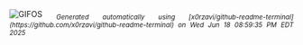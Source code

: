 <div align="justify">
<picture>
    <source media="(prefers-color-scheme: dark)" srcset="https://i.ibb.co/tM1NZTf4/output-gif.gif">
    <source media="(prefers-color-scheme: light)" srcset="https://i.ibb.co/tM1NZTf4/output-gif.gif">
    <img alt="GIFOS" src="https://i.ibb.co/tM1NZTf4/output-gif.gif">
</picture>
<sub><i>Generated automatically using [x0rzavi/github-readme-terminal](https://github.com/x0rzavi/github-readme-terminal) on Wed Jun 18 08:59:35 PM EDT 2025</i></sub>
</div>

<!--  -->
